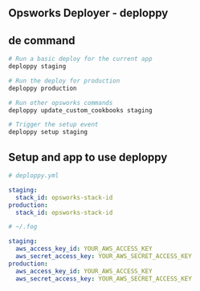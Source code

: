 Opsworks Deployer - deploppy
---------------------

de command
--------------
```bash
# Run a basic deploy for the current app
deploppy staging

# Run the deploy for production
deploppy production

```

```bash
# Run other opsworks commands
deploppy update_custom_cookbooks staging

# Trigger the setup event
deploppy setup staging
````

Setup and app to use deploppy
-------
```yaml
# deploppy.yml

staging:
  stack_id: opsworks-stack-id
production:
  stack_id: opsworks-stack-id
```

```yaml
# ~/.fog

staging:
  aws_access_key_id: YOUR_AWS_ACCESS_KEY
  aws_secret_access_key: YOUR_AWS_SECRET_ACCESS_KEY
production:
  aws_access_key_id: YOUR_AWS_ACCESS_KEY
  aws_secret_access_key: YOUR_AWS_SECRET_ACCESS_KEY  
```


